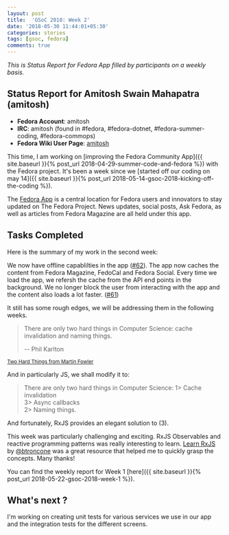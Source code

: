 ```yaml
---
layout: post
title:  'GSoC 2018: Week 2'
date: '2018-05-30 11:44:01+05:30'
categories: stories
tags: [gsoc, fedora]
comments: true
---
```


_This is Status Report for Fedora App filled by participants on a weekly basis._

## Status Report for Amitosh Swain Mahapatra (amitosh)
  - **Fedora Account**: amitosh
  - **IRC**: amitosh (found in #fedora, #fedora-dotnet, #fedora-summer-coding, #fedora-commops)
  - **Fedora Wiki User Page**: [amitosh](https://fedoraproject.org/wiki/User:Amitosh)

This time, I am working on [improving the Fedora Community App]({{ site.baseurl }}{% post_url 2018-04-29-summer-code-and-fedora %}) with the Fedora project. It's been a week since we [started off our coding on may 14]({{ site.baseurl }}{% post_url 2018-05-14-gsoc-2018-kicking-off-the-coding %}).

The [Fedora App](https://pagure.io/Fedora-app) is a central location for Fedora users and innovators to stay updated on The Fedora Project. News updates, social posts, Ask Fedora, as well as articles from Fedora Magazine are all held under this app.

## Tasks Completed

Here is the summary of my work in the second week:

We now have offline capablilties in the app ([#62](https://pagure.io/Fedora-app/issue/62)). The app now caches the content from Fedora Magazine, FedoCal and Fedora Social. Every time we load the app, we refersh the cache from the API end points in the background. We no longer block the user from interacting with the app and the content also loads a lot faster. 
([#61](https://pagure.io/Fedora-app/pull-request/61))

It still has some rough edges, we will be addressing them in the following weeks.

> There are only two hard things in Computer Science: cache invalidation and naming things.
>
> -- Phil Karlton

<small>[Two Hard Things from Martin Fowler](https://martinfowler.com/bliki/TwoHardThings.html)</small>

And in particularly JS, we shall modify it to:

> There are only two hard things in Computer Science:
>   1> Cache invalidation<br />
>   3> Async callbacks<br />
>   2> Naming things.<br />

And fortunately, RxJS provides an elegant solution to (3).

This week was particularly challenging and exciting. RxJS Observables and reactive programming patterns was really interesting to learn. [Learn RxJS](https://www.learnrxjs.io/) by [@btroncone](https://twitter.com/BTroncone) was a great resource that helped me to quickly grasp the concepts. Many thanks!

You can find the weekly report for Week 1 [here]({{ site.baseurl }}{% post_url 2018-05-22-gsoc-2018-week-1 %}).

## What's next ?

I'm working on creating unit tests for various services we use in our app and the integration tests for the different screens.
